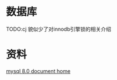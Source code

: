 # 数据库

TODO:cj 貌似少了对innodb引擎锁的相关介绍

# 资料
[mysql 8.0 document home](https://dev.mysql.com/doc/refman/8.0/en/)
